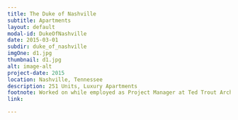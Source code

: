 ```yaml
---
title: The Duke of Nashville
subtitle: Apartments
layout: default
modal-id: DukeOfNashville
date: 2015-03-01
subdir: duke_of_nashville
imgOne: d1.jpg
thumbnail: d1.jpg
alt: image-alt
project-date: 2015
location: Nashville, Tennessee
description: 251 Units, Luxury Apartments
footnote: Worked on while employed as Project Manager at Ted Trout Architects and Associates, LTD.
link:

---
```

